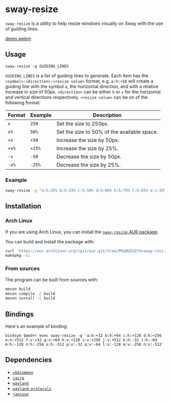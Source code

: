 # sway-resize

`sway-resize` is a utility to help resize windows visually on Sway with the use of guiding lines.

[demo.webm](https://github.com/user-attachments/assets/dd4bd7a6-8e15-4b76-a61b-9ebe7b247d61)

## Usage

```
sway-resize -g GUIDING_LINES
```

`GUIDING_LINES` is a list of guiding lines to generate. Each item has the `<symbol>:<direction>:<resize value>` format, e.g. `a:h:+50` will create a guiding line with the symbol `a`, the horizontal direction, and with a relative increase in size of 50px. `<direction>` can be either `h` or `v` for the horizontal and vertical directions respectively. `<resize value>` can be on of the following format:

| Format | Example | Description |
| --- | --- | --- |
| `x` | `250` | Set the size to 250px. |
| `x%` | `50%` | Set the size to 50% of the available space. |
| `+x` | `+50` | Increase the size by 50px. |
| `+x%` | `+25%` | Increase the size by 25%. |
| `-x` | `-50` | Decrease the size by 50px. |
| `-x%` | `-25%` | Decrease the size by 25%. |

### Example

```bash
sway-resize -g "a:h:25% b:h:33% c:h:50% d:h:66% k:h:75% l:h:85% e:v:25% f:v:33% g:v:50% h:v:66% i:v:75% j:v:85%"
```

## Installation

### Arch Linux

If you are using Arch Linux, you can install the [`sway-resize` AUR package](https://aur.archlinux.org/packages/sway-resize).

You can build and install the package with:

```bash
curl 'https://aur.archlinux.org/cgit/aur.git/tree/PKGBUILD?h=sway-resize' -O PKGBUILD
makepkg -si
```

### From sources

The program can be built from sources with:

```bash
meson build
meson compile -C build
meson install -C build
```

## Bindings

Here's an example of binding:

```
bindsym $mod+r exec sway-resize -g 'a:h:+32 b:h:+64 c:h:+128 d:h:+256 e:h:+512 f:v:+32 g:v:+64 h:v:+128 i:v:+256 j:v:+512 k:h:-32 l:h:-64 m:h:-128 n:h:-256 o:h:-512 p:v:-32 q:v:-64 l:v:-128 m:v:-256 n:v:-512'
```

## Dependencies

- [`xkbcommon`](https://xkbcommon.org)
- [`cairo`](https://cairographics.org)
- [`wayland`](https://wayland.freedesktop.org)
- [`wayland-protocols`](https://gitlab.freedesktop.org/wayland/wayland-protocols)
- [`jansson`](http://www.digip.org/jansson)

